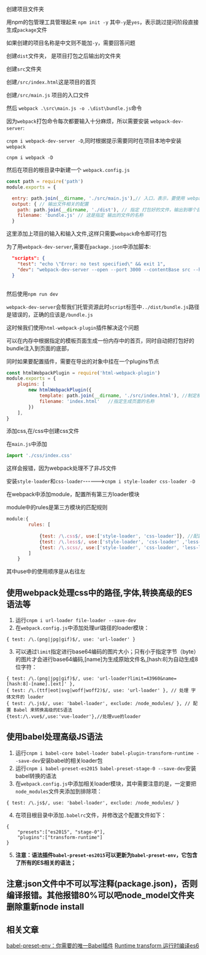 创建项目文件夹



用npm的包管理工具管理起来 `npm init -y`  其中`-y`是`yes`，表示跳过提问阶段直接生成`package`文件

如果创建的项目名称是中文则不能加`-y`，需要回答问题

创建`dist`文件夹， 是项目打包之后输出的文件夹

创建`src`文件夹

创建`/src/index.html`这是项目的首页

创建`/src/main.js`  项目的入口文件

然后 `webpack .\src\main.js -o .\dist\bundle.js`命令



因为`webpack`打包命令每次都要输入十分麻烦，所以需要安装  `webpack-dev-server`:

`cnpm i webpack-dev-server -D`,同时根据提示需要同时在项目本地中安装`webpack`

`cnpm i webpack -D`

 然后在项目的根目录中新建一个 `webpack.config.js` 

```js
const path = require('path')
module.exports = {

  entry: path.join(__dirname, './src/main.js'),// 入口，表示，要使用 webpack 打包哪个文件
  output: { // 输出文件相关的配置
    path: path.join(__dirname, './dist'), // 指定 打包好的文件，输出到哪个目录中去
    filename: 'bundle.js' // 这是指定 输出的文件的名称
  }
```

这里添加上项目的输入和输入文件,这样只需要`webpack`命令即可打包



为了用`webpack-dev-server`,需要在`package.json`中添加脚本:

```json
  "scripts": {
    "test": "echo \"Error: no test specified\" && exit 1",
    "dev": "webpack-dev-server --open --port 3000 --contentBase src --hot",
  }
  
```

然后使用`npm run dev`

`webpack-dev-server`会帮我们托管资源此时`script`标签中`../dist/bundle.js`路径是错误的，正确的应该是`/bundle.js`

这时候我们使用`html-webpack-plugin`插件解决这个问题  

可以在内存中根据指定的模板页面生成一份内存中的首页，同时自动把打包好的bundle注入到页面的底部，

同时如果要配置插件，需要在导出的对象中挂在一个plugins节点

```js
const htmlWebpackPlugin = require('html-webpack-plugin')
module.exports = {
    plugins: [
        new htmlWebpackPlugin({
            template: path.join(__dirname, './src/index.html'), //制定模板文件路径
            filename: 'index.html'   //指定生成页面的名称
        })
    ],
}
```





添加css,在/css中创建css文件

在`main.js`中添加

```js
import './css/index.css'
```

这样会报错，因为webpack处理不了非JS文件

安装`style-loader`和`css-loader`------>`cnpm i style-loader css-loader -D`

在webpack中添加module，配置所有第三方loader模块

module中的rules是第三方模块的匹配规则

```js
module:{
        rules: [
          
            {test: /\.css$/, use:['style-loader', 'css-loader']}, //配置.css文件的第三方loader规则
            {test: /\.less$/, use:['style-loader', 'css-loader' ,'less-loader']}, //配置处理.less文件的第三方loader规则 
            {test: /\.scss/, use:['style-loader', 'css-loader', 'less-loader']}
        ]
    }
```

其中use中的使用顺序是从右往左
## 使用webpack处理css中的路径,字体,转换高级的ES语法等
1. 运行`cnpm i url-loader file-loader --save-dev`
2. 在`webpack.config.js`中添加处理url路径的loader模块：
```
{ test: /\.(png|jpg|gif)$/, use: 'url-loader' }
```
3. 可以通过`limit`指定进行base64编码的图片大小；只有小于指定字节（byte）的图片才会进行base64编码,[name]为生成原始文件名,[hash:8]为自动生成8位字符：
```
{ test: /\.(png|jpg|gif)$/, use: 'url-loader?limit=43960&name=[hash:8]-[name].[ext]' },
{ test: /\.(ttf|eot|svg|woff|woff2)$/, use: 'url-loader' }, // 处理 字体文件的 loader 
{ test: /\.js$/, use: 'babel-loader', exclude: /node_modules/ }, // 配置 Babel 来转换高级的ES语法
{test:/\.vue$/,use:'vue-loader'},//处理vue的loader
```

## 使用babel处理高级JS语法
1. 运行`cnpm i babel-core babel-loader babel-plugin-transform-runtime --save-dev`安装babel的相关loader包
2. 运行`cnpm i babel-preset-es2015 babel-preset-stage-0 --save-dev`安装babel转换的语法
3. 在`webpack.config.js`中添加相关loader模块，其中需要注意的是，一定要把`node_modules`文件夹添加到排除项：
```
{ test: /\.js$/, use: 'babel-loader', exclude: /node_modules/ }
```
4. 在项目根目录中添加`.babelrc`文件，并修改这个配置文件如下：
```
{
    "presets":["es2015", "stage-0"],
    "plugins":["transform-runtime"]
}
```
5. **注意：语法插件`babel-preset-es2015`可以更新为`babel-preset-env`，它包含了所有的ES相关的语法；**

## 注意:json文件中不可以写注释(package.json)，否则编译报错。其他报错80%可以吧node_model文件夹删除重新node install

## 相关文章
[babel-preset-env：你需要的唯一Babel插件](https://segmentfault.com/p/1210000008466178)
[Runtime transform 运行时编译es6](https://segmentfault.com/a/1190000009065987)

